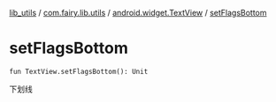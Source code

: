 [lib_utils](../../index.md) / [com.fairy.lib.utils](../index.md) / [android.widget.TextView](index.md) / [setFlagsBottom](./set-flags-bottom.md)

# setFlagsBottom

`fun TextView.setFlagsBottom(): Unit`

下划线

